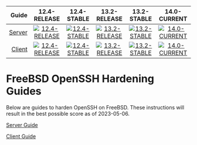 | Guide | 12.4-RELEASE | 12.4-STABLE | 13.2-RELEASE | 13.2-STABLE | 14.0-CURRENT |
| -----:|:------------:|:-----------:|:------------:|:-----------:|:------------:|
| [Server][Server Guide] | [![12.4-RELEASE][server-12-4-release-badge]][builds] | [![12.4-STABLE][server-12-4-stable-badge]][builds] | [![13.2-RELEASE][server-13-2-release-badge]][builds] | [![13.2-STABLE][server-13-2-stable-badge]][builds] | [![14.0-CURRENT][server-14-0-current-badge]][builds] |
| [Client][Client Guide] | [![12.4-RELEASE][client-12-4-release-badge]][builds] | [![12.4-STABLE][client-12-4-stable-badge]][builds] | [![13.2-RELEASE][client-13-2-release-badge]][builds] | [![13.2-STABLE][client-13-2-stable-badge]][builds] | [![14.0-CURRENT][client-14-0-current-badge]][builds] |

[server-12-4-release-badge]: https://api.cirrus-ci.com/github/bsdlabs/ssh-hardening.svg?task=Server%2012.4-RELEASE
[server-12-4-stable-badge]: https://api.cirrus-ci.com/github/bsdlabs/ssh-hardening.svg?task=Server%2012.4-STABLE
[server-13-2-release-badge]: https://api.cirrus-ci.com/github/bsdlabs/ssh-hardening.svg?task=Server%2013.2-RELEASE
[server-13-2-stable-badge]: https://api.cirrus-ci.com/github/bsdlabs/ssh-hardening.svg?task=Server%2013.2-STABLE
[server-14-0-current-badge]: https://api.cirrus-ci.com/github/bsdlabs/ssh-hardening.svg?task=Server%2014.0-CURRENT
[client-12-4-release-badge]: https://api.cirrus-ci.com/github/bsdlabs/ssh-hardening.svg?task=Client%2012.4-RELEASE
[client-12-4-stable-badge]: https://api.cirrus-ci.com/github/bsdlabs/ssh-hardening.svg?task=Client%2012.4-STABLE
[client-13-2-release-badge]: https://api.cirrus-ci.com/github/bsdlabs/ssh-hardening.svg?task=Client%2013.2-RELEASE
[client-13-2-stable-badge]: https://api.cirrus-ci.com/github/bsdlabs/ssh-hardening.svg?task=Client%2013.2-STABLE
[client-14-0-current-badge]: https://api.cirrus-ci.com/github/bsdlabs/ssh-hardening.svg?task=Client%2014.0-CURRENT
[builds]: https://cirrus-ci.com/github/bsdlabs/ssh-hardening/main

# FreeBSD OpenSSH Hardening Guides

Below are guides to harden OpenSSH on FreeBSD.  These instructions will result in the best possible score as of 2023-05-06.

[Server Guide]

[Client Guide]

[Server Guide]: server.md
[Client Guide]: client.md
